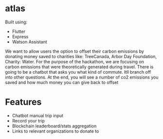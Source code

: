 # atlas

Built using:

- Flutter
- Express
- Watson Assistant

We want to allow users the option to offset their carbon emissions by donating money saved to charities like: TreeCanada, Arbor Day Foundation, Charity: Water. For the purpose of the hackathon, we are focusing on carbon emissions that were theoretically generated during travel. There is going to be a chatbot that asks you what kind of commute. Itll branch off into other questions. At the end, you will see a number of co2 emissions you saved and how much money you can give back to offset

# Features

- Chatbot manual trip input
- Record your trip
- Blockchain leaderboard/stats aggregation
- Links to relevant organizations to donate to
